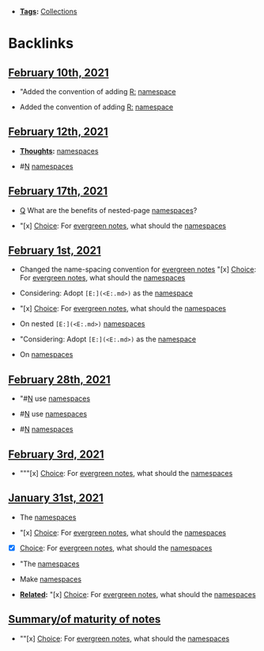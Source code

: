 - **[Tags](<Tags.md>):** [Collections](<Collections.md>)

# Backlinks
## [February 10th, 2021](<February 10th, 2021.md>)
- "Added the convention of adding [R:](<R:.md>) [namespace]([namespaces](<namespaces.md>))

- Added the convention of adding [R:](<R:.md>) [namespace]([namespaces](<namespaces.md>))

## [February 12th, 2021](<February 12th, 2021.md>)
- **[Thoughts](<Thoughts.md>):** [namespaces](<namespaces.md>)

- #[N](<N.md>) [namespaces](<namespaces.md>)

## [February 17th, 2021](<February 17th, 2021.md>)
- [Q](<Q.md>) What are the benefits of nested-page [namespaces](<namespaces.md>)?

- "[x] [Choice](<Choice.md>): For [evergreen notes](<evergreen notes.md>), what should the [namespaces](<namespaces.md>)

## [February 1st, 2021](<February 1st, 2021.md>)
- Changed the name-spacing convention for [evergreen notes](<evergreen notes.md>) "[x] [Choice](<Choice.md>): For [evergreen notes](<evergreen notes.md>), what should the [namespaces](<namespaces.md>)

- Considering: Adopt `[E:](<E:.md>)` as the [namespace]([namespaces](<namespaces.md>))

- "[x] [Choice](<Choice.md>): For [evergreen notes](<evergreen notes.md>), what should the [namespaces](<namespaces.md>)

- On nested `[E:](<E:.md>)` [namespaces](<namespaces.md>)

- "Considering: Adopt `[E:](<E:.md>)` as the [namespace]([namespaces](<namespaces.md>))

- On [namespaces](<namespaces.md>)

## [February 28th, 2021](<February 28th, 2021.md>)
- "#[N](<N.md>) use [namespaces](<namespaces.md>)

- #[N](<N.md>) use [namespaces](<namespaces.md>)

- #[N](<N.md>) [namespaces](<namespaces.md>)

## [February 3rd, 2021](<February 3rd, 2021.md>)
- """[x] [Choice](<Choice.md>): For [evergreen notes](<evergreen notes.md>), what should the [namespaces](<namespaces.md>)

## [January 31st, 2021](<January 31st, 2021.md>)
- The [namespaces]([namespaces](<namespaces.md>))

- "[x] [Choice](<Choice.md>): For [evergreen notes](<evergreen notes.md>), what should the [namespaces](<namespaces.md>)

- [x] [Choice](<Choice.md>): For [evergreen notes](<evergreen notes.md>), what should the [namespaces](<namespaces.md>)

- "The [namespaces]([namespaces](<namespaces.md>))

- Make [namespaces](<namespaces.md>)

- **[Related](<Related.md>):** "[x] [Choice](<Choice.md>): For [evergreen notes](<evergreen notes.md>), what should the [namespaces](<namespaces.md>)

## [Summary/of maturity of notes](<Summary/of maturity of notes.md>)
- ""[x] [Choice](<Choice.md>): For [evergreen notes](<evergreen notes.md>), what should the [namespaces](<namespaces.md>)

